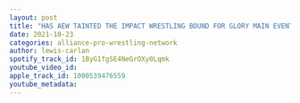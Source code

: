 ```yaml
---
layout: post
title: "HAS AEW TAINTED THE IMPACT WRESTLING BOUND FOR GLORY MAIN EVENT?"
date: 2021-10-23
categories: alliance-pro-wrestling-network
author: lewis-carlan
spotify_track_id: 1ByG1fgSE4NeGrOXy0Lqmk
youtube_video_id: 
apple_track_id: 1000539476559
youtube_metadata: 
---
```

